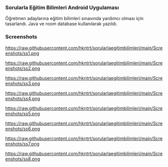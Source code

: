 ### Sorularla Eğitim Bilimleri Android Uygulaması

Öğretmen adaylarına eğitim bilimleri sınavında yardımcı olması için tasarlandı.
Java ve room database kullanılarak yazıldı.

### Screenshots

https://raw.githubusercontent.com/hkntrt/sorularlaegitimbilimleri/main/Screenshots/ss1.png

https://raw.githubusercontent.com/hkntrt/sorularlaegitimbilimleri/main/Screenshots/ss2.png

https://raw.githubusercontent.com/hkntrt/sorularlaegitimbilimleri/main/Screenshots/ss3.png

https://raw.githubusercontent.com/hkntrt/sorularlaegitimbilimleri/main/Screenshots/ss4.png

https://raw.githubusercontent.com/hkntrt/sorularlaegitimbilimleri/main/Screenshots/ss5.png

https://raw.githubusercontent.com/hkntrt/sorularlaegitimbilimleri/main/Screenshots/ss6.png

https://raw.githubusercontent.com/hkntrt/sorularlaegitimbilimleri/main/Screenshots/ss7.png

https://raw.githubusercontent.com/hkntrt/sorularlaegitimbilimleri/main/Screenshots/ss8.png